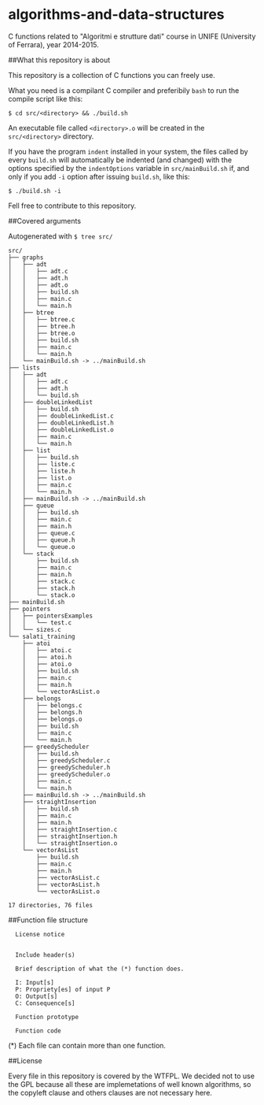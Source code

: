 # algorithms-and-data-structures
C functions related to "Algoritmi e strutture dati" 
course in UNIFE (University of Ferrara), year 2014-2015.

##What this repository is about

This repository is a collection of C functions you can freely use.

What you need is a compilant C compiler and preferibily `bash` to run the 
compile script like this:
```
$ cd src/<directory> && ./build.sh
```
An executable file called `<directory>.o` will be created in the 
`src/<directory>` directory.

If you have the program `indent` installed in your system, the files called by 
every `build.sh` will automatically be indented (and changed) with the options
specified by the `indentOptions` variable in `src/mainBuild.sh` if, and only if 
you add `-i` option after issuing `build.sh`, like this:
```
$ ./build.sh -i
``` 

Fell free to contribute to this repository.

##Covered arguments

Autogenerated with `$ tree src/`

```
src/
├── graphs
│   ├── adt
│   │   ├── adt.c
│   │   ├── adt.h
│   │   ├── adt.o
│   │   ├── build.sh
│   │   ├── main.c
│   │   └── main.h
│   ├── btree
│   │   ├── btree.c
│   │   ├── btree.h
│   │   ├── btree.o
│   │   ├── build.sh
│   │   ├── main.c
│   │   └── main.h
│   └── mainBuild.sh -> ../mainBuild.sh
├── lists
│   ├── adt
│   │   ├── adt.c
│   │   ├── adt.h
│   │   └── build.sh
│   ├── doubleLinkedList
│   │   ├── build.sh
│   │   ├── doubleLinkedList.c
│   │   ├── doubleLinkedList.h
│   │   ├── doubleLinkedList.o
│   │   ├── main.c
│   │   └── main.h
│   ├── list
│   │   ├── build.sh
│   │   ├── liste.c
│   │   ├── liste.h
│   │   ├── list.o
│   │   ├── main.c
│   │   └── main.h
│   ├── mainBuild.sh -> ../mainBuild.sh
│   ├── queue
│   │   ├── build.sh
│   │   ├── main.c
│   │   ├── main.h
│   │   ├── queue.c
│   │   ├── queue.h
│   │   └── queue.o
│   └── stack
│       ├── build.sh
│       ├── main.c
│       ├── main.h
│       ├── stack.c
│       ├── stack.h
│       └── stack.o
├── mainBuild.sh
├── pointers
│   ├── pointersExamples
│   │   └── test.c
│   └── sizes.c
└── salati_training
    ├── atoi
    │   ├── atoi.c
    │   ├── atoi.h
    │   ├── atoi.o
    │   ├── build.sh
    │   ├── main.c
    │   ├── main.h
    │   └── vectorAsList.o
    ├── belongs
    │   ├── belongs.c
    │   ├── belongs.h
    │   ├── belongs.o
    │   ├── build.sh
    │   ├── main.c
    │   └── main.h
    ├── greedyScheduler
    │   ├── build.sh
    │   ├── greedyScheduler.c
    │   ├── greedyScheduler.h
    │   ├── greedyScheduler.o
    │   ├── main.c
    │   └── main.h
    ├── mainBuild.sh -> ../mainBuild.sh
    ├── straightInsertion
    │   ├── build.sh
    │   ├── main.c
    │   ├── main.h
    │   ├── straightInsertion.c
    │   ├── straightInsertion.h
    │   └── straightInsertion.o
    └── vectorAsList
        ├── build.sh
        ├── main.c
        ├── main.h
        ├── vectorAsList.c
        ├── vectorAsList.h
        └── vectorAsList.o

17 directories, 76 files
```

##Function file structure

```
  License notice
  

  Include header(s)

  Brief description of what the (*) function does.

  I: Input[s]
  P: Propriety[es] of input P
  O: Output[s]
  C: Consequence[s]

  Function prototype
    
  Function code
```

(*) Each file can contain more than one function.

##License

Every file in this repository is covered by the WTFPL. We decided not to use 
the GPL because all these are implemetations of well known algorithms, 
so the copyleft clause and others clauses are not necessary here.
